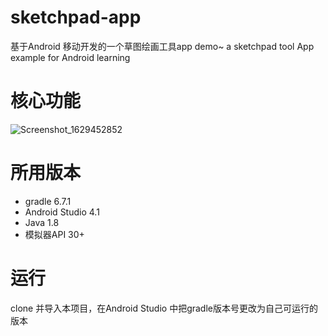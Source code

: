 # sketchpad-app
基于Android 移动开发的一个草图绘画工具app demo~
a sketchpad tool App example for Android learning

# 核心功能
![Screenshot_1629452852](https://user-images.githubusercontent.com/65069676/130217305-6fc10ef5-24fe-4aca-b7cd-63c564c5d645.png)

# 所用版本
- gradle 6.7.1
- Android Studio 4.1
- Java 1.8
- 模拟器API 30+

# 运行
clone 并导入本项目，在Android Studio 中把gradle版本号更改为自己可运行的版本


